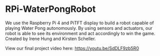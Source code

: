 # RPi-WaterPongRobot
We use the Raspberry Pi 4 and PiTFT display to build a robot capable of playing Water Pong autonomously. By using sensors and actuators, our robot is able to see its environment and act accordingly to win the game. Created by Irene Hung and Kirsten Scheller.


View our final project video here: https://youtu.be/SdDLF9zb5R0
